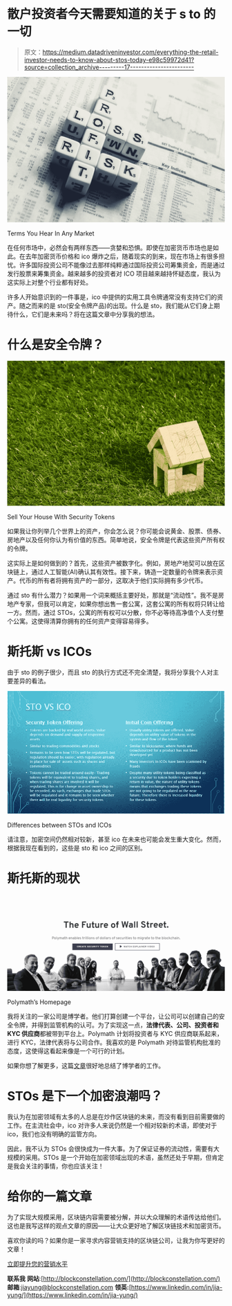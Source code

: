 # 散户投资者今天需要知道的关于 s to 的一切

> 原文：<https://medium.datadriveninvestor.com/everything-the-retail-investor-needs-to-know-about-stos-today-e98c59972d41?source=collection_archive---------17----------------------->

![](img/0409d2d3a38416b1cd40049a9964dbba.png)

Terms You Hear In Any Market

在任何市场中，必然会有两样东西——贪婪和恐惧。即使在加密货币市场也是如此。在去年加密货币价格和 ico 爆炸之后，随着现实的到来，现在市场上有很多担忧。许多国际投资公司不能像过去那样纯粹通过国际投资公司筹集资金，而是通过发行股票来筹集资金。越来越多的投资者对 ICO 项目越来越持怀疑态度，我认为这实际上对整个行业都有好处。

许多人开始意识到的一件事是，ico 中提供的实用工具令牌通常没有支持它们的资产。随之而来的是 sto(安全令牌产品)的出现。什么是 sto，我们能从它们身上期待什么，它们是未来吗？将在这篇文章中分享我的想法。

# 什么是安全令牌？

![](img/02df2cfcdf77ed3fa22acf1a36654b34.png)

Sell Your House With Security Tokens

如果我让你列举几个世界上的资产，你会怎么说？你可能会说黄金、股票、债券、房地产以及任何你认为有价值的东西。简单地说，安全令牌是代表这些资产所有权的令牌。

这实际上是如何做到的？首先，这些资产被数字化。例如，房地产地契可以放在区块链上，通过人工智能(AI)确认其有效性。接下来，铸造一定数量的令牌来表示资产。代币的所有者将拥有资产的一部分，这取决于他们实际拥有多少代币。

通过 sto 有什么潜力？如果用一个词来概括主要好处，那就是“流动性”。我不是房地产专家，但我可以肯定，如果你想出售一套公寓，这套公寓的所有权将只转让给一方。然而，通过 STOs，公寓的所有权可以分散，你不必等待高净值个人支付整个公寓。这使得清算你拥有的任何资产变得容易得多。

# **斯托斯 vs ICOs**

由于 sto 的例子很少，而且 sto 的执行方式还不完全清楚，我将分享我个人对主要差异的看法。

![](img/ce8744cf137e0d8c9c4253f5f60b2da8.png)

Differences between STOs and ICOs

请注意，加密空间仍然相对较新，甚至 ico 在未来也可能会发生重大变化。然而，根据我现在看到的，这些是 sto 和 ico 之间的区别。

# **斯托斯的现状**

![](img/d47c7fd90f6db242890ea3b253741fdc.png)

Polymath’s Homepage

我将关注的一家公司是博学者。他们打算创建一个平台，让公司可以创建自己的安全令牌，并得到监管机构的认可。为了实现这一点，**法律代表、公司、投资者和 KYC 供应商**都被带到平台上。Polymath 计划将投资者与 KYC 供应商联系起来，进行 KYC，法律代表将与公司合作。我喜欢的是 Polymath 对待监管机构批准的态度，这使得这看起来像是一个可行的计划。

如果你想了解更多，这篇[文章](https://medium.com/faast/is-polymath-poly-your-ticket-to-the-10-trillion-security-token-revolution-ddab56926874)很好地总结了博学者的工作。

# STOs 是下一个加密浪潮吗？

我认为在加密领域有太多的人总是在炒作区块链的未来，而没有看到目前需要做的工作。在主流社会中，ico 对许多人来说仍然是一个相对较新的术语，即使对于 ico，我们也没有明确的监管方向。

因此，我不认为 STOs 会很快成为一件大事。为了保证证券的流动性，需要有大规模的采用。STOs 是一个开始在加密领域出现的术语，虽然还处于早期，但肯定是我会关注的事情，你也应该关注！

# 给你的一篇文章

为了实现大规模采用，区块链内容需要被分解，并以大众理解的术语传达给他们。这也是我写这样的观点文章的原因——让大众更好地了解区块链技术和加密货币。

喜欢你读的吗？如果你是一家寻求内容营销支持的区块链公司，让我为你写更好的文章！

[立即提升您的营销水平](http://blockconstellation.com/contact/)

**联系我**
**网站**:[http://blockconstellation.com/](http://blockconstellation.com/)
**邮箱**:jiayung@blockconstellation.com
**领英:**[https://www.linkedin.com/in/jia-yung/](https://www.linkedin.com/in/jia-yung/)